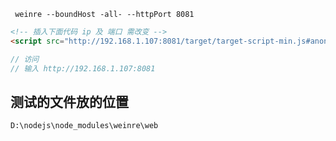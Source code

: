 ```shell
 weinre --boundHost -all- --httpPort 8081
```

```html
<!-- 插入下面代码 ip 及 端口 需改变 -->
<script src="http://192.168.1.107:8081/target/target-script-min.js#anonymous"></script>
```

```javascript
// 访问 
// 输入 http://192.168.1.107:8081
```

## 测试的文件放的位置

```shell
D:\nodejs\node_modules\weinre\web
```

